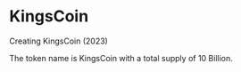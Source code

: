 # KingsCoin
Creating KingsCoin (2023)

The token name is KingsCoin with a total supply of 10 Billion.
